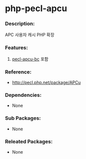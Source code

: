 # php-pecl-apcu

### Description:
APC 사용자 캐시 PHP 확장

### Features:
1. [pecl-apcu-bc](http://pecl.php.net/package/apcu_bc) 포함

### Reference:
* http://pecl.php.net/package/APCu

### Dependencies:
* None

### Sub Packages:
* None

### Releated Packages:
* None